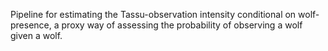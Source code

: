 
Pipeline for estimating the Tassu-observation intensity conditional on wolf-presence, a proxy way of assessing the probability of observing a wolf given a wolf.
